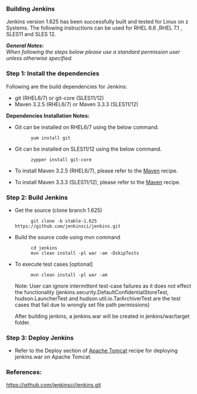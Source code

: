### Building Jenkins

Jenkins version 1.625 has been successfully built and tested for Linux on z Systems. The following instructions can be used for RHEL 6.6 ,RHEL 7.1 , SLES11 and SLES 12.

_**General Notes:**_ 	 
_When following the steps below please use a standard permission user unless otherwise specified._

### Step 1: Install the dependencies
Following are the build dependencies for Jenkins:

* git (RHEL6/7) or git-core (SLES11/12)
* Maven 3.2.5 (RHEL6/7) or Maven 3.3.3 (SLES11/12)

**Dependencies Installation Notes:**   
* Git can be installed on RHEL6/7 using the below command.
     
            yum install git

* Git can be installed on SLES11/12 using the below command.

            zypper install git-core
            
* To install Maven 3.2.5 (RHEL6/7), please refer to the [Maven](https://github.com/linux-on-ibm-z/docs/wiki/Building-Maven) recipe.

* To install Maven 3.3.3 (SLES11/12), please refer to the [Maven](https://github.com/linux-on-ibm-z/docs/wiki/Building-Maven) recipe. 

### Step 2: Build Jenkins
* Get the source (clone branch 1.625)  
  
		    git clone -b stable-1.625 https://github.com/jenkinsci/jenkins.git
			
* Build the source code using mvn command
	
			cd jenkins
			mvn clean install -pl war -am -DskipTests 
			
* To execute test cases [optional]

			mvn clean install -pl war -am
	
	Note: User can ignore intermittent test-case failures as it does not effect the functionality (jenkins.security.DefaultConfidentialStoreTest, hudson.LauncherTest and hudson.util.io.TarArchiverTest are the test cases that fail due to wrongly set file path permissions)
	
	After building jenkins, a jenkins.war will be created in jenkins/war/target folder.
   	
### Step 3: Deploy Jenkins 

* Refer to the Deploy section of [Apache Tomcat](https://github.com/linux-on-ibm-z/docs/wiki/Building-Apache-Tomcat) recipe for deploying jenkins.war on Apache Tomcat.

    
### References:
https://github.com/jenkinsci/jenkins.git
